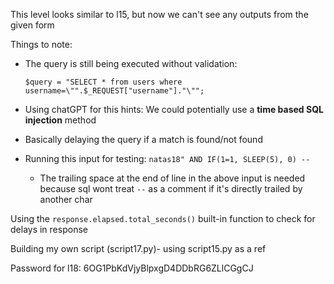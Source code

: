 This level looks similar to l15, but now we can't see any outputs from the given form

Things to note:
- The query is still being executed without validation:
	```
	$query = "SELECT * from users where username=\"".$_REQUEST["username"]."\"";
	```
- Using chatGPT for this hints: We could potentially use a **time based SQL injection** method
- Basically delaying the query if a match is found/not found

- Running this input for testing:
	`natas18" AND IF(1=1, SLEEP(5), 0) -- `
  - The trailing space at the end of line in the above input is needed
because sql wont treat `--` as a comment if it's directly trailed by another
char

Using the `response.elapsed.total_seconds()` built-in function to check for delays in response

Building my own script (script17.py)- using script15.py as a ref

Password for l18:
6OG1PbKdVjyBlpxgD4DDbRG6ZLlCGgCJ